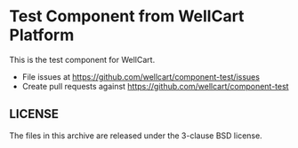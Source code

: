 Test Component from WellCart Platform
=========================

This is the test component for WellCart.

- File issues at https://github.com/wellcart/component-test/issues
- Create pull requests against https://github.com/wellcart/component-test

LICENSE
-------

The files in this archive are released under the 3-clause BSD license.

